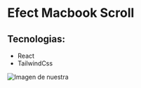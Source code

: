 # Efect Macbook Scroll

## Tecnologias:
- React
- TailwindCss

![Imagen de nuestra]("./src/assets/mock.png")